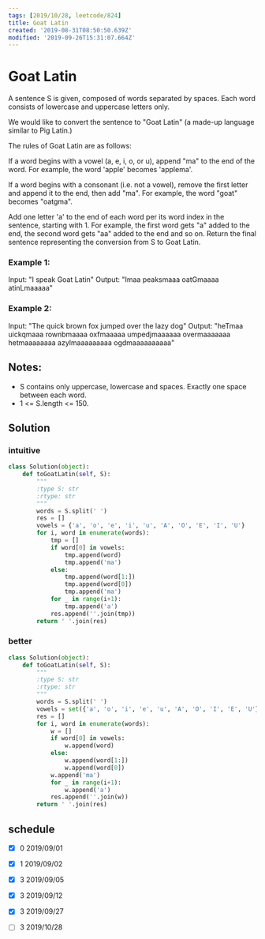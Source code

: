 ```yaml
---
tags: [2019/10/28, leetcode/824]
title: Goat Latin
created: '2019-08-31T08:50:50.639Z'
modified: '2019-09-26T15:31:07.664Z'
---
```


# Goat Latin

A sentence S is given, composed of words separated by spaces. Each word consists of lowercase and uppercase letters only.

We would like to convert the sentence to "Goat Latin" (a made-up language similar to Pig Latin.)

The rules of Goat Latin are as follows:

If a word begins with a vowel (a, e, i, o, or u), append "ma" to the end of the word.
For example, the word 'apple' becomes 'applema'.

If a word begins with a consonant (i.e. not a vowel), remove the first letter and append it to the end, then add "ma".
For example, the word "goat" becomes "oatgma".

Add one letter 'a' to the end of each word per its word index in the sentence, starting with 1.
For example, the first word gets "a" added to the end, the second word gets "aa" added to the end and so on.
Return the final sentence representing the conversion from S to Goat Latin.


### Example 1:

Input: "I speak Goat Latin"
Output: "Imaa peaksmaaa oatGmaaaa atinLmaaaaa"

### Example 2:

Input: "The quick brown fox jumped over the lazy dog"
Output: "heTmaa uickqmaaa rownbmaaaa oxfmaaaaa umpedjmaaaaaa overmaaaaaaa hetmaaaaaaaa azylmaaaaaaaaa ogdmaaaaaaaaaa"


## Notes:

* S contains only uppercase, lowercase and spaces. Exactly one space between each word.
* 1 <= S.length <= 150.

## Solution

### intuitive

```python
class Solution(object):
    def toGoatLatin(self, S):
        """
        :type S: str
        :rtype: str
        """
        words = S.split(' ')
        res = []
        vowels = {'a', 'o', 'e', 'i', 'u', 'A', 'O', 'E', 'I', 'U'}
        for i, word in enumerate(words):
            tmp = []
            if word[0] in vowels:
                tmp.append(word)
                tmp.append('ma')
            else:
                tmp.append(word[1:])
                tmp.append(word[0])
                tmp.append('ma')
            for _ in range(i+1):
                tmp.append('a')
            res.append(''.join(tmp))
        return ' '.join(res)
```

### better

```python
class Solution(object):
    def toGoatLatin(self, S):
        """
        :type S: str
        :rtype: str
        """
        words = S.split(' ')
        vowels = set({'a', 'o', 'i', 'e', 'u', 'A', 'O', 'I', 'E', 'U'})
        res = []
        for i, word in enumerate(words):
            w = []
            if word[0] in vowels:
                w.append(word)
            else:
                w.append(word[1:])
                w.append(word[0])
            w.append('ma')
            for _ in range(i+1):
                w.append('a')
            res.append(''.join(w))
        return ' '.join(res)
```

## schedule

* [x] 0 2019/09/01
* [x] 1 2019/09/02
* [x] 3 2019/09/05
* [x] 3 2019/09/12
* [x] 3 2019/09/27
* [ ] 3 2019/10/28

